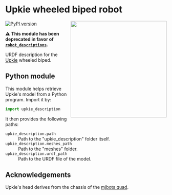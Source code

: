 # Upkie wheeled biped robot

<img src="https://user-images.githubusercontent.com/1189580/169594012-2d685579-2b66-4470-9def-57bd0656b420.png" align="right" width="300">

[![PyPI version](https://img.shields.io/pypi/v/upkie_description)](https://pypi.org/project/upkie_description/)

:warning: **This module has been deprecated in favor of [`robot_descriptions`](https://github.com/robot-descriptions/robot_descriptions.py).**

URDF description for the [Upkie](https://hackaday.io/project/185729-upkie-wheeled-biped-robot) wheeled biped. 

## Python module

This module helps retrieve Upkie's model from a Python program. Import it by:

```python
import upkie_description
```

It then provides the following paths:

<dl>
    <dt>
        <code>upkie_description.path</code>
    </dt>
    <dd>
        Path to the "upkie_description" folder itself.
    </dd>
    <dt>
        <code>upkie_description.meshes_path</code>
    </dt>
    <dd>
        Path to the "meshes" folder.
    </dd>
    <dt>
        <code>upkie_description.urdf_path</code>
    </dt>
    <dd>
        Path to the URDF file of the model.
    </dd>
</dl>

## Acknowledgements

Upkie's head derives from the chassis of the [mjbots quad](https://github.com/mjbots/quad).
